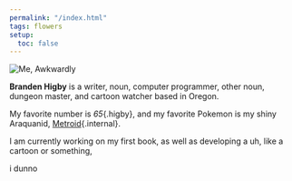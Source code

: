 ```yaml
---
permalink: "/index.html"
tags: flowers
setup:
  toc: false
---
```


<div class="who">

![Me, Awkwardly](/assets/images/headshot.jpeg)

**Branden Higby** is a writer, noun, computer programmer, other noun, dungeon master, and cartoon watcher based in Oregon.

</div>



My favorite number is *65*{.higby}, and my favorite Pokemon is my shiny Araquanid, [Metroid](/pokemon){.internal}.

I am currently working on my first book, as well as developing a uh, like a cartoon or something,

i dunno
